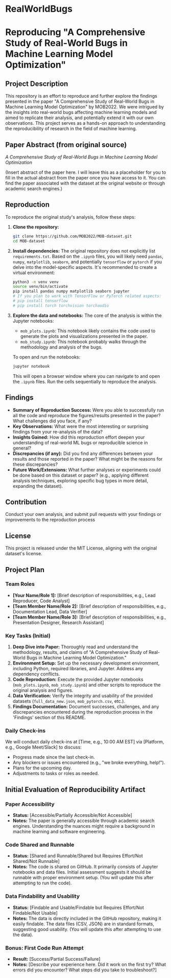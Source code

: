 # RealWorldBugs

# Reproducing "A Comprehensive Study of Real-World Bugs in Machine Learning Model Optimization"

## Project Description

This repository is an effort to reproduce and further explore the findings presented in the paper "A Comprehensive Study of Real-World Bugs in Machine Learning Model Optimization" by MOB2022. We were intrigued by the insights into real-world bugs affecting machine learning models and aimed to replicate their analysis, and potentially extend it with our own observations. This project serves as a hands-on approach to understanding the reproducibility of research in the field of machine learning.

## Paper Abstract (from original source)

*A Comprehensive Study of Real-World Bugs in Machine Learning Model Optimization*

(Insert abstract of the paper here. I will leave this as a placeholder for you to fill in the actual abstract from the paper once you have access to it. You can find the paper associated with the dataset at the original website or through academic search engines.)

## Reproduction

To reproduce the original study's analysis, follow these steps:

1.  **Clone the repository:**
    ```bash
    git clone https://github.com/MOB2022/MOB-dataset.git
    cd MOB-dataset
    ```

2.  **Install dependencies:**
    The original repository does not explicitly list `requirements.txt`. Based on the `.ipynb` files, you will likely need `pandas`, `numpy`, `matplotlib`, `seaborn`, and potentially `tensorflow` or `pytorch` if you delve into the model-specific aspects. It's recommended to create a virtual environment:
    ```bash
    python3 -m venv venv
    source venv/bin/activate
    pip install pandas numpy matplotlib seaborn jupyter
    # If you plan to work with TensorFlow or PyTorch related aspects:
    # pip install tensorflow
    # pip install torch torchvision torchaudio
    ```

3.  **Explore the data and notebooks:**
    The core of the analysis is within the Jupyter notebooks:
    *   `mob_plots.ipynb`: This notebook likely contains the code used to generate the plots and visualizations presented in the paper.
    *   `mob_study.ipynb`: This notebook probably walks through the methodology and analysis of the bugs.

    To open and run the notebooks:
    ```bash
    jupyter notebook
    ```
    This will open a browser window where you can navigate to and open the `.ipynb` files. Run the cells sequentially to reproduce the analysis.

## Findings

*   **Summary of Reproduction Success:** Were you able to successfully run all the code and reproduce the figures/results presented in the paper? What challenges did you face, if any?
*   **Key Observations:** What were the most interesting or surprising findings from your re-analysis of the data?
*   **Insights Gained:** How did this reproduction effort deepen your understanding of real-world ML bugs or reproducible science in general?
*   **Discrepancies (if any):** Did you find any differences between your results and those reported in the paper? What might be the reasons for these discrepancies?
*   **Future Work/Extensions:** What further analyses or experiments could be done based on this dataset or paper? (e.g., applying different analysis techniques, exploring specific bug types in more detail, expanding the dataset).

## Contribution

Conduct your own analysis, and submit pull requests with your findings or improvements to the reproduction process

## License

This project is released under the MIT License, aligning with the original dataset's license.

## Project Plan

### Team Roles

*   **[Your Name/Role 1]:** [Brief description of responsibilities, e.g., Lead Reproducer, Code Analyst]
*   **[Team Member Name/Role 2]:** [Brief description of responsibilities, e.g., Documentation Lead, Data Verifier]
*   **[Team Member Name/Role 3]:** [Brief description of responsibilities, e.g., Presentation Designer, Research Assistant]

### Key Tasks (Initial)

1.  **Deep Dive into Paper:** Thoroughly read and understand the methodology, results, and claims of "A Comprehensive Study of Real-World Bugs in Machine Learning Model Optimization."
2.  **Environment Setup:** Set up the necessary development environment, including Python, required libraries, and Jupyter. Address any dependency conflicts.
3.  **Code Reproduction:** Execute the provided Jupyter notebooks (`mob_plots.ipynb`, `mob_study.ipynb`) and other scripts to reproduce the original analysis and figures.
4.  **Data Verification:** Verify the integrity and usability of the provided datasets (`full_data_new.json`, `mob_pytorch.csv`, etc.).
5.  **Findings Documentation:** Document successes, challenges, and any discrepancies encountered during the reproduction process in the \'Findings\' section of this README.

### Daily Check-ins

We will conduct daily check-ins at [Time, e.g., 10:00 AM EST] via [Platform, e.g., Google Meet/Slack] to discuss:

*   Progress made since the last check-in.
*   Any blockers or issues encountered (e.g., "we broke everything, help!").
*   Plans for the upcoming day.
*   Adjustments to tasks or roles as needed.

## Initial Evaluation of Reproducibility Artifact

### Paper Accessibility

*   **Status:** [Accessible/Partially Accessible/Not Accessible]
*   **Notes:** The paper is generally accessible through academic search engines. Understanding the nuances might require a background in machine learning and software engineering.

### Code Shared and Runnable

*   **Status:** [Shared and Runnable/Shared but Requires Effort/Not Shared/Not Runnable]
*   **Notes:** The code is shared on GitHub. It primarily consists of Jupyter notebooks and data files. Initial assessment suggests it should be runnable with proper environment setup. (You will update this after attempting to run the code).

### Data Findability and Usability

*   **Status:** [Findable and Usable/Findable but Requires Effort/Not Findable/Not Usable]
*   **Notes:** The data is directly included in the GitHub repository, making it easily findable. The data files (CSV, JSON) are in standard formats, suggesting good usability. (You will update this after attempting to use the data).

### Bonus: First Code Run Attempt

*   **Result:** [Success/Partial Success/Failure]
*   **Notes:** [Describe your experience here. Did it work on the first try? What errors did you encounter? What steps did you take to troubleshoot?]
